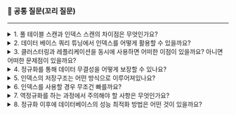 ### 💬 공통 질문(꼬리 질문)

---

<details>
<summary>1. 풀 테이블 스캔과 인덱스 스캔의 차이점은 무엇인가요?</summary>

</details>

<details> 
<summary>2. 데이터 베이스 쿼리 튜닝에서 인덱스를 어떻게 활용할 수 있을까요?</summary>

</details>

<details> 
<summary>3. 클러스터링과 레플리케이션을 동시에 사용하면 어떠한 이점이 있을까요? 아니면 어떠한 문제점이 있을까요?</summary>

</details> 

<details> 
<summary>4. 정규화를 통해 데이터 무결성을 어떻게 보장할 수 있나요?</summary>

</details>

<details> 
<summary>5. 인덱스의 저장구조는 어떤 방식으로 이루어져있나요?</summary>

</details>

<details> <summary>6. 인덱스를 사용할 경우 무조건 빠를까요?</summary>

</details>

<details>
<summary>7. 역정규화를 하는 과정에서 주의해야 할 사항은 무엇인가요?</summary>

</details>

<details> 
<summary>8. 정규화 이후에 데이터베이스의 성능 최적화 방법은 어떤 것이 있을까요?</summary>

</details>

